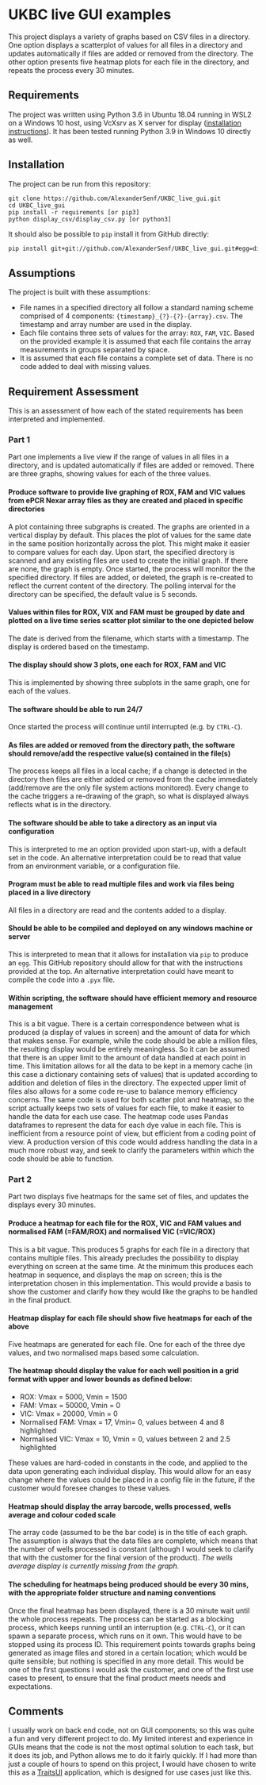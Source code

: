 # UKBC live GUI examples

This project displays a variety of graphs based on CSV files in a directory. One option displays a scatterplot of values for all files in a directory and updates automatically if files are added or removed from the directory. The other option presents five heatmap plots for each file in the directory, and repeats the process every 30 minutes.
## Requirements
The project was written using Python 3.6 in Ubuntu 18.04 running in WSL2 on a Windows 10 host, using VcXsrv as X server for display ([installation instructions](https://stackoverflow.com/questions/43397162/show-matplotlib-plots-and-other-gui-in-ubuntu-wsl1-wsl2)). It has been tested running Python 3.9 in Windows 10 directly as well.
## Installation
The project can be run from this repository:

    git clone https://github.com/AlexanderSenf/UKBC_live_gui.git
    cd UKBC_live_gui
    pip install -r requirements [or pip3]
    python display_csv/display_csv.py [or python3]
It should also be possible to `pip` install it from GitHub directly:
```bash
pip install git+git://github.com/AlexanderSenf/UKBC_live_gui.git#egg=display_csv
```
## Assumptions
The project is built with these assumptions:

 - File names in a specified directory all follow a standard naming scheme comprised of 4 components: `{timestamp}_{?}-{?}-{array}.csv`.  The timestamp and array number are used in the display.
 - Each file contains three sets of values for the array: `ROX`, `FAM`, `VIC`. Based on the provided example it is assumed that each file contains the array measurements in groups separated by space.
 - It is assumed that each file contains a complete set of data. There is no code added to deal with missing values.
## Requirement Assessment
This is an assessment of how each of the stated requirements has been interpreted and implemented.
### Part 1
Part one implements a live view if the range of values in all files in a directory, and is updated automatically if files are added or removed. There are three graphs, showing values for each of the three values.
#### Produce software to provide live graphing of ROX, FAM and VIC values from ePCR Nexar array files as they are created and placed in specific directories
A plot containing three subgraphs is created. The graphs are oriented in a vertical display by default. This places the plot of values for the same date in the same position horizontally across the plot. This might make it easier to compare values for each day.
Upon start, the specified directory is scanned and any existing files are used to create the initial graph. If there are none, the graph is empty.
Once started, the process will monitor the the specified directory. If files are added, or deleted, the graph is re-created to reflect the current content of the directory.
The polling interval for the directory can be specified, the default value is 5 seconds.
#### Values within files for ROX, VIX and FAM must be grouped by date and plotted on a live time series scatter plot similar to the one depicted below
The date is derived from the filename, which starts with a timestamp. The display is ordered based on the timestamp.
#### The display should show 3 plots, one each for ROX, FAM and VIC
This is implemented by showing three subplots in the same graph, one for each of the values.
#### The software should be able to run 24/7
Once started the process will continue until interrupted (e.g. by `CTRL-C`).
#### As files are added or removed from the directory path, the software should remove/add the respective value(s) contained in the file(s)
The process keeps all files in a local cache; if a change is detected in the directory  then files are either added or removed from the cache immediately (add/remove are the only file system actions monitored).
Every change to the cache triggers a re-drawing of the graph, so what is displayed always reflects what is in the directory.
#### The software should be able to take a directory as an input via configuration
This is interpreted to me an option provided upon start-up, with a default set in the code. An alternative interpretation could be to read that value from an environment variable, or a configuration file. 
#### Program must be able to read multiple files and work via files being placed in a live directory
All files in a directory are read and the contents added to a display.
#### Should be able to be compiled and deployed on any windows machine or server
This is interpreted to mean that it allows for installation via `pip` to produce an `egg`. This GitHub repository should allow for that with the instructions provided at the top. An alternative interpretation could have meant to compile the code into a `.pyx` file.
#### Within scripting, the software should have efficient memory and resource management
This is a bit vague. There is a certain correspondence between what is produced (a display of values in screen) and the amount of data for which that makes sense. For example, while the code should be able a million files, the resulting display would be entirely meaningless. So it can be assumed that there is an upper limit to the amount of data handled at each point in time. This limitation allows for all the data to be kept in a memory cache (in this case a dictionary containing sets of values) that is updated according to addition and deletion of files in the directory. 
The expected upper limit of files also allows for a some code re-use to balance memory efficiency concerns. The same code is used for both scatter plot and heatmap, so the script actually keeps two sets of values for each file, to make it easier to handle the data for each use case. The heatmap code uses Pandas dataframes to represent the data for each dye value in each file. This is inefficient from a resource point of view, but efficient from a coding point of view.
A production version of this code would address handling the data in a much more robust way, and seek to clarify the parameters within which the code should be able to function.
### Part 2
Part two displays five heatmaps for the same set of files, and updates the displays every 30 minutes.
#### Produce a heatmap for each file for the ROX, VIC and FAM values and normalised FAM (=FAM/ROX) and normalised VIC (=VIC/ROX)
This is a bit vague. This produces 5 graphs for each file in a directory that contains multiple files. This already precludes the possibility to display everything on screen at the same time. At the minimum this produces each heatmap in sequence, and displays the map on screen; this is the interpretation chosen in this implementation.
This would provide a basis to show the customer and clarify how they would like the graphs to be handled in the final product.
#### Heatmap display for each file should show five heatmaps for each of the above
Five heatmaps are generated for each file. One for each of the three dye values, and two normalised maps based some calculation.
#### The heatmap should display the value for each well position in a grid format with upper and lower bounds as defined below:
* ROX: Vmax = 5000, Vmin = 1500
* FAM: Vmax = 50000, Vmin = 0
* VIC: Vmax = 20000, Vmin = 0
* Normalised FAM: Vmax = 17, Vmin= 0, values between 4 and 8 highlighted
* Normalised VIC: Vmax = 10, Vmin = 0, values between 2 and 2.5 highlighted

These values are hard-coded in constants in the code, and applied to the data upon generating each individual display. This would allow for an easy change where the values could be placed in a config file in the future, if the customer would foresee changes to these values. 
#### Heatmap should display the array barcode, wells processed, wells average and colour coded scale
The array code (assumed to be the bar code) is in the title of each graph. The assumption is always that the data files are complete, which means that the number of wells processed is constant (although I would seek to clarify that with the customer for the final version of the product). 
*The wells average display is currently missing from the graph.*
#### The scheduling for heatmaps being produced should be every 30 mins, with the appropriate folder structure and naming conventions
Once the final heatmap has been displayed, there is a 30 minute wait until the whole process repeats. The process can be started as a blocking process, which keeps running until an interruption (e.g. `CTRL-C`), or it can spawn a separate process, which runs on it own. This would have to be stopped using its process ID.
This requirement points towards graphs being generated as image files and stored in a certain location; which would be quite sensible; but nothing is specified in any more detail. This would be one of the first questions I would ask the customer, and one of the first use cases to present, to ensure that the final product meets needs and expectations.
## Comments
I usually work on back end code, not on GUI components; so this was quite a fun and very different project to do. My limited interest and experience in GUIs means that the code is not the most optimal solution to each task, but it does its job, and Python allows me to do it fairly quickly. If I had more than just a couple of hours to spend on this project, I would have chosen to write this as a [TraitsUI](https://github.com/enthought/traitsui) application, which is designed for use cases just like this.